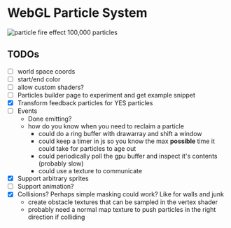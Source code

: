 # WebGL Particle System

![particle fire effect 100,000 particles](./particles-webgl.gif)

## TODOs
* [ ] world space coords
* [ ] start/end color
* [ ] allow custom shaders?
* [ ] Particles builder page to experiment and get example snippet
* [x] Transform feedback particles for YES particles
* [ ] Events
   - Done emitting?
   - how do you know when you need to reclaim a particle
      - could do a ring buffer with drawarray and shift a window
      - could keep a timer in js so you know the max __possible__ time it could take for particles to age out
      - could periodically poll the gpu buffer and inspect it's contents (probably slow)
      - could use a texture to communicate
* [x] Support arbitrary sprites
* [ ] Support animation?
* [x] Collisions? Perhaps simple masking could work? Like for walls and junk
  - create obstacle textures that can be sampled in the vertex shader
  - probably need a normal map texture to push particles in the right direction if colliding

